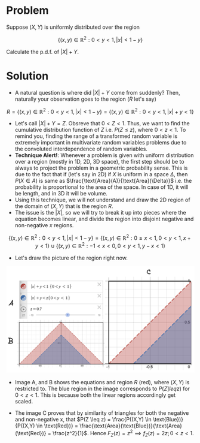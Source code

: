 # Problem

Suppose $(X, Y)$ is uniformly distributed over the region 

```math
\left\{(x, y) \in \mathbb{R}^2 : 0 < y < 1, |x| < 1 - y \right\}
```

Calculate the p.d.f. of $|X|+Y$.

# Solution

* A natural question is where did $|X|+Y$ come from suddenly? Then, naturally your observation goes to the region ($R$ let's say)
```math
R = \left\{(x, y) \in \mathbb{R}^2 : 0 < y < 1, |x| < 1 - y \right\} = \left\{(x, y) \in \mathbb{R}^2 : 0 < y < 1, |x| + y< 1 \right\}
```
* Let's call $|X|+Y = Z$. Obsreve that $0 < Z < 1$. Thus, we want to find the cumulative distribution function of $Z$ i.e. $P(Z \leq z)$, where $0 < z < 1$. To remind you, finding the range of a transformed random variable is extremely important in multivariate random variables problems due to the convoluted interdependence of random variables.
* **Technique Alert!**: Whenever a problem is given with uniform distribution over a region (mostly in 1D, 2D, 3D space), the first step should be to always to project the problem in a geometric probability sense. This is due to the fact that if (let's say in 2D) if $X$ is uniform in a space $\Delta$, then $P(X \in A)$ is same as $\frac{\text{Area}(A)}{\text{Area}(\Delta)}$ i.e. the probability is proportional to the area of the space. In case of 1D, it will be length, and in 3D it will be volume.
* Using this technique, we will not understand and draw the 2D region of the domain of $(X,Y)$ that is the region $R$.
* The issue is the $|X|$, so we will try to break it up into pieces where the equation becomes linear, and divide the region into disjoint negative and non-negative $x$ regions.

```math
\left\{(x, y) \in \mathbb{R}^2 : 0 < y < 1, |x| < 1 - y \right\} = \left\{(x, y) \in \mathbb{R}^2 : 0 \leq x < 1, 0 < y < 1, x + y < 1 \right\} \cup \left\{(x, y) \in \mathbb{R}^2 : -1 < x < 0, 0 < y < 1, y - x < 1 \right\} 
```
* Let's draw the picture of the region right now.

<div align="center">
  <img src="figures/img1.png" alt="Alt text" width="600"/>
</div>

* Image A, and B shows the equations and region $R$ (red), where $(X,Y)$ is restricted to. The blue region in the image corresponds to $P(Z ]leq z)$ for $0 < z < 1$. This is because both the linear regions accordingly get scaled.

* The image C proves that by similarity of triangles for both the negative and non-negative x, that $P(Z \leq z) = \frac{P((X,Y) \in \text{Blue})}{P((X,Y) \in \text{Red})} = \frac{\text{Area}(\text{Blue})}{\text{Area}(\text{Red})} = \frac{z^2}{1}$. Hence $F_Z(z) = z^2 \implies f_Z(z) = 2z; 0 < z < 1$.  

